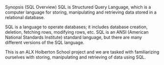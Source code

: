 Synopsis (SQL Overview)
SQL is Structured Query Language, which is a computer language for storing, manipulating and retrieving data stored in a relational database.

SQL is a language to operate databases; it includes database creation, deletion, fetching rows, modifying rows, etc. SQL is an ANSI (American National Standards Institute) standard language, but there are many different versions of the SQL language.

This is an ALX Holberton School project and we are tasked with familiarizing ourselves with storing, manipulating and retrieving of data using SQL.
